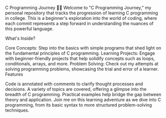 C Programming Journey
👨‍💻 Welcome to "C Programming Journey," my personal repository that tracks the progression of learning C programming in college. This is a beginner's exploration into the world of coding, where each commit represents a step forward in understanding the nuances of this powerful language.

What's Inside?

Core Concepts: Step into the basics with simple programs that shed light on the fundamental principles of C programming.
Learning Projects: Engage with beginner-friendly projects that help solidify concepts such as loops, conditionals, arrays, and more.
Problem Solving: Check out my attempts at solving programming problems, showcasing the trial and error of a learner.
Features

Code is annotated with comments to clarify thought processes and decisions.
A variety of topics are covered, offering a glimpse into the breadth of C programming.
Practical examples help bridge the gap between theory and application.
Join me on this learning adventure as we dive into C programming, from its basic syntax to more structured problem-solving techniques.
